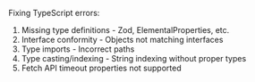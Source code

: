 Fixing TypeScript errors:
1. Missing type definitions - Zod, ElementalProperties, etc.
2. Interface conformity - Objects not matching interfaces
3. Type imports - Incorrect paths
4. Type casting/indexing - String indexing without proper types
5. Fetch API timeout properties not supported
